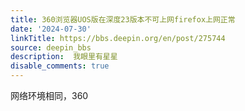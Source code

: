 ```yaml
---
title: 360浏览器UOS版在深度23版本不可上网firefox上网正常
date: '2024-07-30'
linkTitle: https://bbs.deepin.org/en/post/275744
source: deepin_bbs
description:  我眼里有星星 
disable_comments: true
---
```

网络环境相同，360

